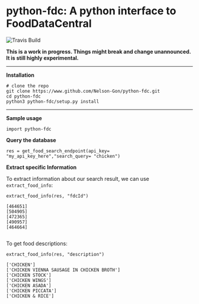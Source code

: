 # python-fdc: A python interface to FoodDataCentral
![Travis Build](https://travis-ci.com/Nelson-Gon/python-fdc.svg?branch=master)

**This is a work in progress. Things might break and change unannounced. It is still highly experimental.**

----

**Installation**

```
# clone the repo
git clone https://www.github.com/Nelson-Gon/python-fdc.git
cd python-fdc
python3 python-fdc/setup.py install

```
---

**Sample usage**

```
import python-fdc

```

**Query the database**

```
res = get_food_search_endpoint(api_key= "my_api_key_here","search_query= "chicken")

```

**Extract specific Information**

To extract information about our search result, we can use `extract_food_info`:

```
extract_food_info(res, "fdcId")

[464651]
[504905]
[472365]
[490957]
[464664]


```

To get food descriptions:

```
extract_food_info(res, "description")

['CHICKEN']
['CHICKEN VIENNA SAUSAGE IN CHICKEN BROTH']
['CHICKEN STOCK']
['CHICKEN WINGS']
['CHICKEN ASADA']
['CHICKEN PICCATA']
['CHICKEN & RICE']

```


